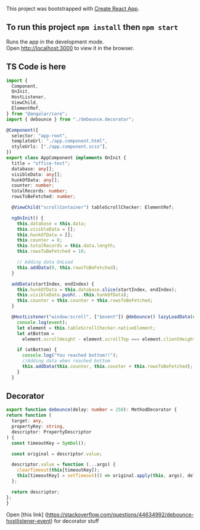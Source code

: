 This project was bootstrapped with [Create React App](https://github.com/facebook/create-react-app).

## To run this project `npm install` then `npm start`

Runs the app in the development mode.<br />
Open [http://localhost:3000](http://localhost:3000) to view it in the browser.

## TS Code is here
```typescript
import {
  Component,
  OnInit,
  HostListener,
  ViewChild,
  ElementRef,
} from "@angular/core";
import { debounce } from "./debounce.decorator";

@Component({
  selector: "app-root",
  templateUrl: "./app.component.html",
  styleUrls: ["./app.component.scss"],
})
export class AppComponent implements OnInit {
  title = "office-test";
  database: any[];
  visibleData: any[];
  hunkOfData: any[];
  counter: number;
  totalRecords: number;
  rowsToBeFetched: number;

  @ViewChild("scrollContainer") tableScrollChecker: ElementRef;

  ngOnInit() {
    this.database = this.data;
    this.visibleData = [];
    this.hunkOfData = [];
    this.counter = 0;
    this.totalRecords = this.data.length;
    this.rowsToBeFetched = 10;

    // Adding data OnLoad
    this.addData(0, this.rowsToBeFetched);
  }

  addData(startIndex, endIndex) {
    this.hunkOfData = this.database.slice(startIndex, endIndex);
    this.visibleData.push(...this.hunkOfData);
    this.counter = this.counter + this.rowsToBeFetched;
  }

  @HostListener("window:scroll", ["$event"]) @debounce() lazyLoadData(event) {
    console.log(event);
    let element = this.tableScrollChecker.nativeElement;
    let atBottom =
      element.scrollHeight - element.scrollTop === element.clientHeight;

    if (atBottom) {
      console.log("You reached bottom!!");
      //Adding data when reached bottom
      this.addData(this.counter, this.counter + this.rowsToBeFetched);
    }
  }
  ```
  
  ## Decorator
  
  ```typescript
  export function debounce(delay: number = 250): MethodDecorator {
  return function (
    target: any,
    propertyKey: string,
    descriptor: PropertyDescriptor
  ) {
    const timeoutKey = Symbol();

    const original = descriptor.value;

    descriptor.value = function (...args) {
      clearTimeout(this[timeoutKey]);
      this[timeoutKey] = setTimeout(() => original.apply(this, args), delay);
    };

    return descriptor;
  };
}
```

Open [this link] (https://stackoverflow.com/questions/44634992/debounce-hostlistener-event) for decorator stuff


